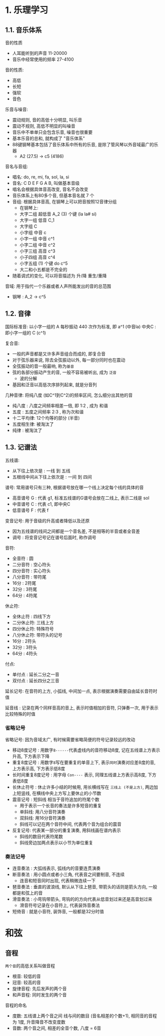# 1. 乐理学习


## 1.1. 音乐体系

音的性质
* 人耳能听到的声音 11-20000
* 音乐中经常使用的频率 27-4100

音的性质:
* 高低
* 长短
* 强软
* 音色

乐音与噪音:
* 震动规则, 音的高低十分明显, 叫乐音
* 震动不规则, 高低不明显的叫噪音
* 音乐中不单单只会包含乐音, 噪音也很重要
* 基本乐音的总和, 就构成了 "音乐体系"
* 88键钢琴基本包括了音乐体系中所有的乐音, 是除了管风琴以外音域最广的乐器
  * A2 (27.5) -> c5 (4186)

音名与音组:
* 唱名: do, re, mi, fa, sol, la, si
* 音名: C D E F G A B, 叫做基本音级
* 唱名会根据具体音高改变, 音名不会改变
* 音乐体系上有80多个音, 但基本音名就 7 个
* 音组: 根据具体音高, 在钢琴上可以把音按照12音律分组
  * 在钢琴上: 
  * 大字二组        超低音    A_2     (3) 个键 (la la# si)
  * 大字一组        低音      C_1
  * 大字组                    C
  * 小字组          中音      c
  * 小字一组        中音      c^1
  * 小字二组        中音    c^2
  * 小字三组        高音    c^3
  * 小子四组        高音         c^4
  * 小字五组 (1) 个键 do      c^5
  * 大二和小五都是不完全的 
* 随着调式的变化, 可以将音描述为 升/降  重生/重降


音域: 用于指代一个乐器或者人声所能发出的音的总范围
* 钢琴  : A_2   ->  c^5


## 1.2. 音律

国际标准音: 以小字一组的 A 每秒振动 440 次作为标准, 即 a^1  (中音la)
中央C    : 即小字一组的 C (c^1)


复合音:
* 一般的声音都是又许多声音组合而成的, 即复合音
* 对于弦乐器来说, 除去全弦振动以外, 每一部分同时也在震动
* 全弦振动的音一般最响, 称为`基音`
* 弦的各部分振动产生的音, 一般不容易被听出, 成为 `泛音`
  * 波的分解
* 基因和泛音以高低次序排列起来, 就是分音列


几种音律: 将纯八度 (如C^1到C^2)的频率区间, 怎么细分出其他的音
* 纯八度    : 八度之间频率相差一倍, 即 1:2 , 成为 和谐
* 五度      : 五度之间频率 2:3 , 称为次和谐
* 十二平均律: 12个均等的部分 (半音)
* 五度相生律: 被淘汰了
* 纯律     : 被淘汰了

## 1.3. 记谱法

五线谱:
* 从下往上依次是          : 一线 到 五线
* 五根线中间从下往上依次是 : 一间 到 四间

谱号: 常用谱号只有三种, 根据谱号放在哪一个线上决定每个线的具体的音
* 高音谱号 G  : 代表 g1, 标准五线谱的G谱号会放在二线上, 表示二线是 sol
* 中音谱号 C  : 代表 c1, 即中央C
* 低音谱号 F  : 代表 f 

变音记号: 用于音级的升高或者降低以及还原
* 因为五线谱的线间之间都是一个音名差, 不是相等的半音或者全音差
* 调号    : 将变音记号记在谱号后面时, 称作调号

音符:
* 全音符    : 圆
* 二分音符  : 空心符头
* 四分音符  : 实心符头
* 八分音符  : 带符尾
* 16分      : 2符尾
* 32分      : 3符尾
* 64分      : 4符尾

休止符:
* 全休止符  : 四线下方
* 二分休止符: 三线上方
* 四分休止符: 特殊符号
* 八分休止符: 带符头的记号
* 16分    : 2符头
* 32分    : 3符头
* 64分    : 4符头

付点: 
* 单付点  : 延长二分之一音
* 双付点  : 延长四分之三音

延长记号: 在音符的上方, 小弧线, 中间加一点, 表示根据演奏需要自由延长音符时值 

延音线  : 记录在两个同样音高的音上, 表示时值相加的音符, 只弹奏一次, 用于表示比较特殊的时值


### 省略记号

省略记号: 因为音域太广, 有时候需要省略简便的符号记录较远的改动

* 移动8度记号 : 用数字`8------`代表虚线内的音符移动8度, 记在五线谱上方表示升高, 下方表示下降
* 重复8度记号 : 用数字`8`写在要重复的单音上下, 表示`同时`演奏对应差8度的音, 上方表示高, 下方表示低8度
* 长时间重复8度记号 : 用字母 `Con----` 表示, 同理五线谱上方表示高8度, 下方表低8度
* 长休止符号  : 休止许多小结的时候用, 用长横线写在 `三线上 (不是上方)`, 两边加上短竖线, 在横线中央上方写上要休止的小节数
* 震音记号 : 短斜线 相当于音符追加的符尾个数
  * 用于表示一个长音的奏法是许多短音的重复
  * 单斜线: 用八分音符演奏
  * 双斜线: 用16分音符演奏
  * 斜线可以记在两个音符中间, 代表两个音为组合的震音
* 反复记号: 代表某一部分的重复演奏, 用斜线画在谱内表示
  * 斜线的数目代表符尾数
  * 斜线旁边加两点表示以小节为单位重复

### 奏法记号

* 连音奏法  : 大弧线表示, 弧线内的音要连贯演奏
* 断音奏法  : 用小圆点或者小三角, 代表音之间要制音, 不连续
  * 连音和短音同时出现, 代表稍微连续一下
* 琶音奏法  : 垂直的波浪线, 默认从下往上琶音, 带箭头的话则是箭头方向, 一般都是和弦上的音
* 滑音奏法  : 小弯钩带箭头, 弯钩的的方向代表从低音划过来还是高音划过来
  * 滑音符号记录在小音符上, 代表装饰音奏法
* 短倚音    : 就是小音符, 装饰音, 一般都是32分时值


# 和弦

## 音程

`两个音`的高低关系叫做音程
* 根音: 较低的音
* 冠音: 较高的音
* 旋律音程: 先后发声的两个音
* 和声音程: 同时发生的两个音


音程的命名
* 度数: 五线谱上两个音之间 线与间的数目 (音名相差的个数+1), 相同音的音程为 1度, 升音降音不改变度数
* 音数: 两个音之间, 相差的全音个数, 八度 = 6音